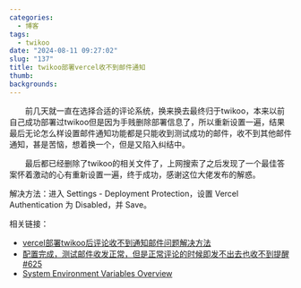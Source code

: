 ```yaml
---
categories:
  - 博客
tags:
  - twikoo
date: "2024-08-11 09:27:02"
slug: "137"
title: twikoo部署vercel收不到邮件通知
thumb: 
backgrounds:
---
```


&emsp;&emsp;前几天就一直在选择合适的评论系统，换来换去最终归于twikoo，本来以前自己成功部署过twikoo但是因为手贱删除部署信息了，所以重新设置一遍，结果最后无论怎么样设置邮件通知功能都是只能收到测试成功的邮件，收不到其他邮件通知，甚是苦恼，想着换一个，但是又陷入纠结中。

&emsp;&emsp;最后都已经删除了twikoo的相关文件了，上网搜索了之后发现了一个最佳答案怀着激动的心有重新设置一遍，终于成功，感谢这位大佬发布的解惑。

解决方法：进入 Settings - Deployment Protection，设置 Vercel Authentication 为 Disabled，并 Save。

相关链接：
- [vercel部署twikoo后评论收不到通知邮件问题解决方法](https://leolin66.top/article/twikoo_email_problem)
- [配置完成，测试邮件收发正常，但是正常评论的时候即发不出去也收不到提醒 #625](https://github.com/twikoojs/twikoo/issues/625)
- [System Environment Variables Overview](https://vercel.com/docs/projects/environment-variables/system-environment-variables)

